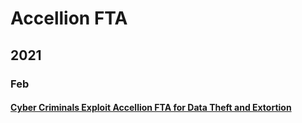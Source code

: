 # Accellion FTA

## 2021

### Feb

#### [Cyber Criminals Exploit Accellion FTA for Data Theft and Extortion](https://www.evernote.com/shard/s724/sh/386b51bf-c3c7-e9fe-c7f3-b7169e328d31/d97ad08a50d2cb08d2f2edfcdd084036)
